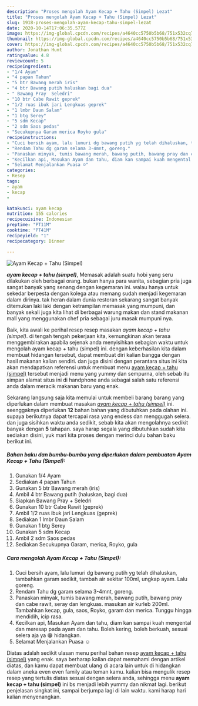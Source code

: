 ```yaml
---
description: "Proses mengolah Ayam Kecap + Tahu (Simpel) Lezat"
title: "Proses mengolah Ayam Kecap + Tahu (Simpel) Lezat"
slug: 1918-proses-mengolah-ayam-kecap-tahu-simpel-lezat
date: 2020-10-14T17:06:35.577Z
image: https://img-global.cpcdn.com/recipes/a4640cc5750b5b68/751x532cq70/ayam-kecap-tahu-simpel-foto-resep-utama.jpg
thumbnail: https://img-global.cpcdn.com/recipes/a4640cc5750b5b68/751x532cq70/ayam-kecap-tahu-simpel-foto-resep-utama.jpg
cover: https://img-global.cpcdn.com/recipes/a4640cc5750b5b68/751x532cq70/ayam-kecap-tahu-simpel-foto-resep-utama.jpg
author: Jonathan Hunt
ratingvalue: 4.8
reviewcount: 5
recipeingredient:
- "1/4 Ayam"
- "4 papan Tahun"
- "5 btr Bawang merah iris"
- "4 btr Bawang putih haluskan bagi dua"
- " Bawang Pray  Seledri"
- "10 btr Cabe Rawit geprek"
- "1/2 ruas ibuk jari Lengkuas geprek"
- "1 lmbr Daun Salam"
- "1 btg Serey"
- "5 sdm Kecap"
- "2 sdm Saos pedas"
- "Secukupnya Garam merica Royko gula"
recipeinstructions:
- "Cuci bersih ayam, lalu lumuri dg bawang putih yg telah dihaluskan, tambahkan garam sedikit, tambah air sekitar 100ml, ungkap ayam. Lalu goreng."
- "Rendam Tahu dg garam selama 3-4mnt, goreng."
- "Panaskan minyak, tumis bawang merah, bawang putih, bawang pray dan cabe rawit, seray dan lengkuas. masukan air kurleb 200ml. Tambahkan kecap, gula, saos, Royko, garam dan merica. Tunggu hingga mendidih, icip rasa."
- "Kecilkan api, Masukan Ayam dan tahu, diam kan sampai kuah mengental dan meresap pada ayam dan tahu. Boleh kering, boleh berkuah, sesuai selera aja ya 😁 hidangkan."
- "Selamat Menjalankan Puasa ☺️"
categories:
- Resep
tags:
- ayam
- kecap
- 

katakunci: ayam kecap  
nutrition: 155 calories
recipecuisine: Indonesian
preptime: "PT11M"
cooktime: "PT41M"
recipeyield: "1"
recipecategory: Dinner

---
```



![Ayam Kecap + Tahu (Simpel)](https://img-global.cpcdn.com/recipes/a4640cc5750b5b68/751x532cq70/ayam-kecap-tahu-simpel-foto-resep-utama.jpg)

<b><i>ayam kecap + tahu (simpel)</i></b>, Memasak adalah suatu hobi yang seru dilakukan oleh berbagai orang. bukan hanya para wanita, sebagian pria juga sangat banyak yang senang dengan kegemaran ini. walau hanya untuk sekedar berpesta dengan kolega atau memang sudah menjadi kegemaran dalam dirinya. tak heran dalam dunia restoran sekarang sangat banyak ditemukan laki laki dengan ketrampilan memasak yang mumpuni, dan banyak sekali juga kita lihat di berbagai warung makan dan stand makanan mall yang menggunakan chef pria sebagai juru masak mumpuni nya.

Baik, kita awali ke perihal resep resep masakan <i>ayam kecap + tahu (simpel)</i>. di tengah tengah pekerjaan kita, kemungkinan akan terasa menggembirakan apabila sejenak anda menyisihkan sebagian waktu untuk mengolah ayam kecap + tahu (simpel) ini. dengan keberhasilan kita dalam membuat hidangan tersebut, dapat membuat diri kalian bangga dengan hasil makanan kalian sendiri. dan juga disini dengan perantara situs ini kita akan mendapatkan referensi untuk membuat menu <u>ayam kecap + tahu (simpel)</u> tersebut menjadi menu yang yummy dan sempurna, oleh sebab itu simpan alamat situs ini di handphone anda sebagai salah satu referensi anda dalam meracik makanan baru yang enak.




Sekarang langsung saja kita memulai untuk membeli barang barang yang diperlukan dalam membuat masakan <u><i>ayam kecap + tahu (simpel)</i></u> ini. seenggaknya diperlukan <b>12</b> bahan bahan yang dibutuhkan pada olahan ini. supaya berikutnya dapat tercapai rasa yang endess dan menggugah selera. dan juga sisihkan waktu anda sedikit, sebab kita akan mengolahnya sedikit banyak dengan <b>5</b> tahapan. saya harap segala yang dibutuhkan sudah kita sediakan disini, yuk mari kita proses dengan merinci dulu bahan baku berikut ini.

<!--inarticleads1-->

##### Bahan baku dan bumbu-bumbu yang diperlukan dalam pembuatan Ayam Kecap + Tahu (Simpel):

1. Gunakan 1/4 Ayam
1. Sediakan 4 papan Tahun
1. Gunakan 5 btr Bawang merah (iris)
1. Ambil 4 btr Bawang putih (haluskan, bagi dua)
1. Siapkan  Bawang Pray + Seledri
1. Gunakan 10 btr Cabe Rawit (geprek)
1. Ambil 1/2 ruas ibuk jari Lengkuas (geprek)
1. Sediakan 1 lmbr Daun Salam
1. Gunakan 1 btg Serey
1. Gunakan 5 sdm Kecap
1. Ambil 2 sdm Saos pedas
1. Sediakan Secukupnya Garam, merica, Royko, gula




<!--inarticleads2-->

##### Cara mengolah Ayam Kecap + Tahu (Simpel):

1. Cuci bersih ayam, lalu lumuri dg bawang putih yg telah dihaluskan, tambahkan garam sedikit, tambah air sekitar 100ml, ungkap ayam. Lalu goreng.
1. Rendam Tahu dg garam selama 3-4mnt, goreng.
1. Panaskan minyak, tumis bawang merah, bawang putih, bawang pray dan cabe rawit, seray dan lengkuas. masukan air kurleb 200ml. Tambahkan kecap, gula, saos, Royko, garam dan merica. Tunggu hingga mendidih, icip rasa.
1. Kecilkan api, Masukan Ayam dan tahu, diam kan sampai kuah mengental dan meresap pada ayam dan tahu. Boleh kering, boleh berkuah, sesuai selera aja ya 😁 hidangkan.
1. Selamat Menjalankan Puasa ☺️




Diatas adalah sedikit ulasan menu perihal bahan resep <u>ayam kecap + tahu (simpel)</u> yang enak. saya berharap kalian dapat memahami dengan artikel diatas, dan kamu dapat membuat ulang di acara lain untuk di hidangkan dalam aneka even even family atau teman kamu. kalian bisa mengulik resep resep yang tertulis diatas sesuai dengan selera anda, sehingga menu <b>ayam kecap + tahu (simpel)</b> ini bs menjadi lebih yummy dan nikmat lagi. berikut penjelasan singkat ini, sampai berjumpa lagi di lain waktu. kami harap hari kalian menyenangkan.
